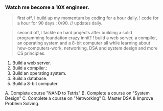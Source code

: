 ### Watch me become a 10X engineer.

> first off, I build up my momentum by coding for a hour daily.
! code for a hour for 90 days : 0/90. // updates daily.

> second off, I tackle on hard projects after building a solid programming foundation crazy innit?
! build a web server, a compiler, an operating system and a 8-bit
computer all while learning about how-computers-work, networking, DSA and
system design and more CS principles.

1. Build a web server.
2. Build a compiler.:
3. Build an operating system.
4. Build a database.
5. Build a 8-bit computer.

A. Complete course "NAND to Tetris"
B. Complete a course on "System Design"
C. Complete a course on "Networking"
D. Master DSA & Improve Problem Solving.
